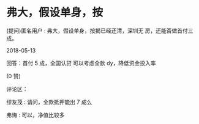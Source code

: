 # 弗大，假设单身，按

(提问)匿名用户 : 弗大，假设单身，按揭已经还清，深圳无 房，还能否做首付三成。

2018-05-13

回答：首付 5 成，全国认贷 可以考虑全款 dy，降低资金投入率

(0 赞)

评论区：

缪友茂 : 请问，全款抵押能出 7 成么

弗悔 : 可以，净值比较多